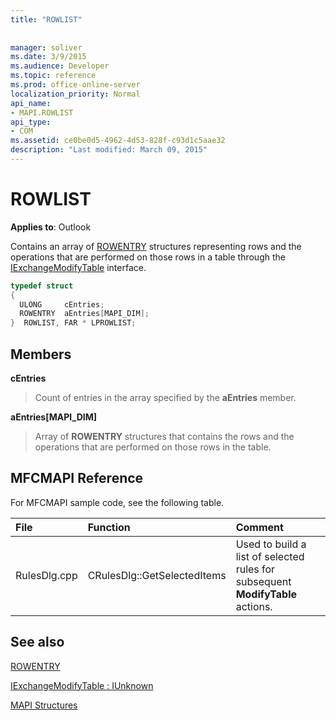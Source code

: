 ```yaml
---
title: "ROWLIST"
 
 
manager: soliver
ms.date: 3/9/2015
ms.audience: Developer
ms.topic: reference
ms.prod: office-online-server
localization_priority: Normal
api_name:
- MAPI.ROWLIST
api_type:
- COM
ms.assetid: ce0be0d5-4962-4d53-828f-c93d1c5aae32
description: "Last modified: March 09, 2015"
---
```


# ROWLIST

  
  
**Applies to**: Outlook 
  
Contains an array of [ROWENTRY](rowentry.md) structures representing rows and the operations that are performed on those rows in a table through the [IExchangeModifyTable](iexchangemodifytableiunknown.md) interface. 
  
```cpp
typedef struct
{
  ULONG     cEntries;
  ROWENTRY  aEntries[MAPI_DIM];
}  ROWLIST, FAR * LPROWLIST;

```

## Members

 **cEntries**
  
> Count of entries in the array specified by the **aEntries** member. 
    
 **aEntries[MAPI_DIM]**
  
> Array of **ROWENTRY** structures that contains the rows and the operations that are performed on those rows in the table. 
    
## MFCMAPI Reference

For MFCMAPI sample code, see the following table.
  
|**File**|**Function**|**Comment**|
|:-----|:-----|:-----|
|RulesDlg.cpp  <br/> |CRulesDlg::GetSelectedItems  <br/> |Used to build a list of selected rules for subsequent **ModifyTable** actions.  <br/> |
   
## See also



[ROWENTRY](rowentry.md)
  
[IExchangeModifyTable : IUnknown](iexchangemodifytableiunknown.md)


[MAPI Structures](mapi-structures.md)

